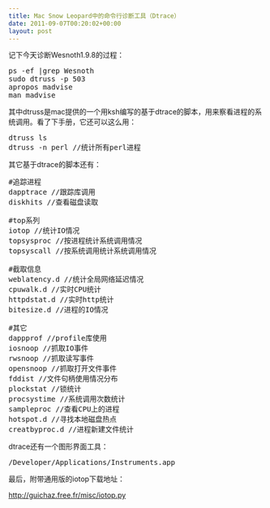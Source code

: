 ```yaml
---
title: Mac Snow Leopard中的命令行诊断工具（Dtrace）
date: 2011-09-07T00:20:02+00:00
layout: post
---
```

记下今天诊断Wesnoth1.9.8的过程：

<pre class="brush: bash">ps -ef |grep Wesnoth
sudo dtruss -p 503
apropos madvise
man madvise
</pre>

其中dtruss是mac提供的一个用ksh编写的基于dtrace的脚本，用来察看进程的系统调用。看了下手册，它还可以这么用：

<pre class="brush: bash">dtruss ls
dtruss -n perl //统计所有perl进程
</pre>

其它基于dtrace的脚本还有：

<pre class="brush: bash">#追踪进程
dapptrace //跟踪库调用
diskhits //查看磁盘读取

#top系列
iotop //统计IO情况
topsysproc //按进程统计系统调用情况
topsyscall //按系统调用统计系统调用情况

#截取信息
weblatency.d //统计全局网络延迟情况
cpuwalk.d //实时CPU统计
httpdstat.d //实时http统计
bitesize.d //进程的IO情况

#其它
dappprof //profile库使用
iosnoop //抓取IO事件
rwsnoop //抓取读写事件
opensnoop //抓取打开文件事件
fddist //文件句柄使用情况分布
plockstat //锁统计
procsystime //系统调用次数统计
sampleproc //查看CPU上的进程
hotspot.d //寻找本地磁盘热点
creatbyproc.d //进程新建文件统计
</pre>

dtrace还有一个图形界面工具：

<pre class="brush: bash">/Developer/Applications/Instruments.app
</pre>

最后，附带通用版的iotop下载地址：
  
http://guichaz.free.fr/misc/iotop.py
